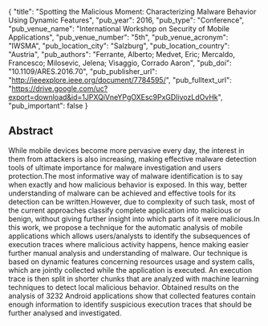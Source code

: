 {
  "title": "Spotting the Malicious Moment: Characterizing Malware Behavior Using Dynamic Features",
  "pub_year": 2016,
  "pub_type": "Conference",
  "pub_venue_name": "International Workshop on Security of Mobile Applications",
  "pub_venue_number": "5th",
  "pub_venue_acronym": "IWSMA",
  "pub_location_city": "Salzburg",
  "pub_location_country": "Austria",
  "pub_authors": "Ferrante, Alberto; Medvet, Eric; Mercaldo, Francesco; Milosevic, Jelena; Visaggio, Corrado Aaron",
  "pub_doi": "10.1109/ARES.2016.70",
  "pub_publisher_url": "http://ieeexplore.ieee.org/document/7784595/",
  "pub_fulltext_url": "https://drive.google.com/uc?export=download&id=1JPXQiVneYPgOXEsc9PxGDIiyozLdOvHk",
  "pub_important": false
}

## Abstract
While mobile devices become more pervasive every day, the interest in them from attackers is also increasing, making effective malware detection tools of ultimate importance for malware investigation and users protection.The most informative way of malware identification is to say when exactly and how malicious behavior is exposed. In this way, better understanding of malware can be achieved and effective tools for its detection can be written.However, due to complexity of such task, most of the current approaches classify complete application into malicious or benign, without giving further insight into which parts of it were malicious.In this work, we propose a technique for the automatic analysis of mobile applications which allows users/analysts to identify the subsequences of execution traces where malicious activity happens, hence making easier further manual analysis and understanding of malware. Our technique is based on dynamic features concerning resources usage and system calls, which are jointly collected while the application is executed. An execution trace is then split in shorter chunks that are analyzed with machine learning techniques to detect local malicious behavior. Obtained results on the analysis of 3232 Android applications show that collected features contain enough information to identify suspicious execution traces that should be further analysed and investigated.
